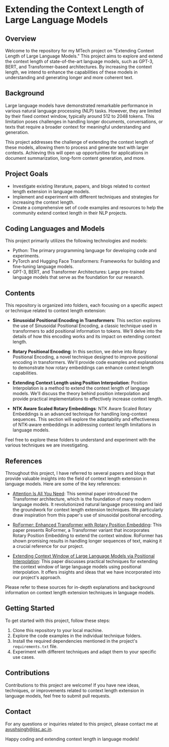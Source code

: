 # Extending the Context Length of Large Language Models

## Overview

Welcome to the repository for my MTech project on "Extending Context Length of Large Language Models." This project aims to explore and extend the context length of state-of-the-art language models, such as GPT-3, BERT, and Transformer-based architectures. By increasing the context length, we intend to enhance the capabilities of these models in understanding and generating longer and more coherent text.

## Background

Large language models have demonstrated remarkable performance in various natural language processing (NLP) tasks. However, they are limited by their fixed context window, typically around 512 to 2048 tokens. This limitation poses challenges in handling longer documents, conversations, or texts that require a broader context for meaningful understanding and generation.

This project addresses the challenge of extending the context length of these models, allowing them to process and generate text with larger contexts. Achieving this will open up opportunities for applications in document summarization, long-form content generation, and more.

## Project Goals

- Investigate existing literature, papers, and blogs related to context length extension in language models.
- Implement and experiment with different techniques and strategies for increasing the context length.
- Create a comprehensive set of code examples and resources to help the community extend context length in their NLP projects.

## Coding Languages and Models

This project primarily utilizes the following technologies and models:

- Python: The primary programming language for developing code and experiments.
- PyTorch and Hugging Face Transformers: Frameworks for building and fine-tuning language models.
- GPT-3, BERT, and Transformer Architectures: Large pre-trained language models that serve as the foundation for our research.

## Contents

This repository is organized into folders, each focusing on a specific aspect or technique related to context length extension:

- **Sinusoidal Positional Encoding in Transformers**: This section explores the use of Sinusoidal Positional Encoding, a classic technique used in transformers to add positional information to tokens. We'll delve into the details of how this encoding works and its impact on extending context length.

- **Rotary Positional Encoding**: In this section, we delve into Rotary Positional Encoding, a novel technique designed to improve positional encoding in transformers. We'll provide code examples and explanations to demonstrate how rotary embeddings can enhance context length capabilities.

- **Extending Context Length using Position Interpolation**: Position Interpolation is a method to extend the context length of language models. We'll discuss the theory behind position interpolation and provide practical implementations to effectively increase context length.
- **NTK Aware Scaled Rotary Embeddings**: NTK Aware Scaled Rotary Embeddings is an advanced technique for handling long-context sequences. This section will explore the adaptability and effectiveness of NTK-aware embeddings in addressing context length limitations in language models.

Feel free to explore these folders to understand and experiment with the various techniques we are investigating.


## References

Throughout this project, I have referred to several papers and blogs that provide valuable insights into the field of context length extension in language models. Here are some of the key references:

- [Attention Is All You Need](https://arxiv.org/abs/1706.03762): This seminal paper introduced the Transformer architecture, which is the foundation of many modern language models. It revolutionized natural language processing and laid the groundwork for context length extension techniques. We particularly draw inspiration from this paper's use of sinusoidal positional encoding.

- [RoFormer: Enhanced Transformer with Rotary Position Embedding](https://arxiv.org/abs/2104.09864): This paper presents RoFormer, a Transformer variant that incorporates Rotary Position Embedding to extend the context window. RoFormer has shown promising results in handling longer sequences of text, making it a crucial reference for our project.

- [Extending Context Window of Large Language Models via Positional Interpolation](https://arxiv.org/abs/2306.15595): This paper discusses practical techniques for extending the context window of large language models using positional interpolation. It offers insights and ideas that we have incorporated into our project's approach.

Please refer to these sources for in-depth explanations and background information on context length extension techniques in language models.

## Getting Started

To get started with this project, follow these steps:

1. Clone this repository to your local machine.
2. Explore the code examples in the individual technique folders.
3. Install the required dependencies mentioned in the project's `requirements.txt` file.
4. Experiment with different techniques and adapt them to your specific use cases.

## Contributions

Contributions to this project are welcome! If you have new ideas, techniques, or improvements related to context length extension in language models, feel free to submit pull requests.

## Contact

For any questions or inquiries related to this project, please contact me at ayushsingh@iisc.ac.in.

Happy coding and extending context length in language models!
